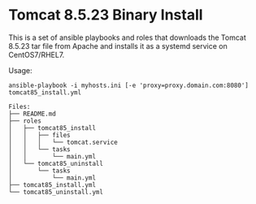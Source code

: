 # Tomcat 8.5.23 Binary Install #

This is a set  of ansible playbooks and roles that downloads the Tomcat 8.5.23 tar file from Apache and installs it as a systemd service on CentOS7/RHEL7.

Usage:

```
ansible-playbook -i myhosts.ini [-e 'proxy=proxy.domain.com:8080'] tomcat85_install.yml
```

```
Files:
├── README.md
├── roles
│   ├── tomcat85_install
│   │   ├── files
│   │   │   └── tomcat.service
│   │   └── tasks
│   │       └── main.yml
│   └── tomcat85_uninstall
│       └── tasks
│           └── main.yml
├── tomcat85_install.yml
└── tomcat85_uninstall.yml
```

